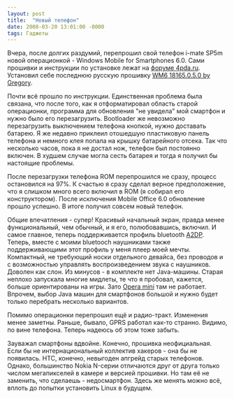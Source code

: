 ```yaml
---
layout: post
title:  "Новый телефон"
date: 2008-03-20 13:01:00 -0000
tags: Гаджеты
---
```


Вчера, после долгих раздумий, перепрошил свой телефон i-mate SP5m новой операционкой - Windows Mobile for Smartphones 6.0. Сами прошивки и инструкции по установке лежат на <a href="http://4pda.ru/forum/index.php?showtopic=56025&hl=TeraTerm">форуме 4pda.ru</a>. Установил себе последнюю русскую прошивку <a href="http://4pda.ru/forum/index.php?showtopic=56025&view=findpost&p=1466211">WM6 18165.0.5.0 by Gregory</a>.

Почти всё прошло по инструкции. Единственная проблема была связана, что после того, как я отформатировал область старой операционки, программа для обновления "не увидела" мой смартфон и нужно было его перезагрузить. Bootloader же невозможно перезагрузить выключением телефона кнопкой, нужно доставать батарею. Я же недавно приклеил отошедшую пластиковую панель телефона и немного клея попала на крышку батарейного отсека. Так что несколько часов, пока я не достал нож, телефон был постоянно включен. В худшем случае могла сесть батарея и тогда я получил бы настоящие проблемы.

После перезагрузки телефона ROM перепрошился не сразу, процесс остановился на 97%. К счастью я сразу сделал верное предположение, что я слишком много всего включил в ROM (я собирал его конструктором). После исключения Mobile Office 6.0 обновление прошло успешно. В итоге  получил совсем новый телефон.

Общие впечатления - супер! Красивый начальный экран, правда менее функциональный, чем обычный, и я его, полюбовавшись, включил. И самое главное, теперь поддерживается профиль bluetooth <a href="http://en.wikipedia.org/wiki/A2DP#Advanced_Audio_Distribution_Profile_.28A2DP.29">A2DP</a>. Теперь, вместе с моими bluetooch наушниками также поддерживающими этот профиль у меня плеер моей мечты. Компактный, не требующий носки отдельного девайса, без проводов и с возможностью управлять воспроизведением звука с наушников. Доволен как слон. Из минусов - в комплекте нет Java-машины. Старая неплохо запускала многие мидлеты, те что я пробовал, кажется, больше ориентированы на игры. Зато <a href="http://mini.opera/com">Opera mini</a> там не работает. Впрочем, выбор Java машин для смартфонов большой и нужно будет только перебрать несколько вариантов.

Помимо операционки перепрошил ещё и радио-тракт. Изменения менее заметны. Раньше, бывало, GPRS работал как-то странно. Видимо, по вине телефона. Теперь надеюсь об этом тоже забыть.

Зауважал смартфоны вдвойне. Конечно, прошивка неофициальная. Если бы не интернациональный коллектив хакеров - она бы не появилась. HTC, конечно, невыгоден апгрейд старых телефонов. Однако, большинство Nokia N-серии отличаются друг от друга только числом мегапикселей в камере и версией прошивки. Но там её не заменить, что сделаешь - недосмартфон. Здесь же менять можно всё, вплоть до попытки установить Linux в будущем.